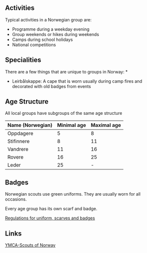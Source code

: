 ## Activities
Typical activities in a Norwegian group are:
 * Programme during a weekday evening
 * Group weekends or hikes during weekends
 * Camps during school holidays
 * National competitions

## Specialities
There are a few things that are unique to groups in Norway:
 * 
 * Leirbålskappe: A cape that is worn usually during camp fires and decorated with old badges from events
 
   
## Age Structure
All local groups have subgroups of the same age structure

Name (Norwegian) | Minimal age | Maximal age
---              | ---         | ---
Oppdagere        | 5           | 8
Stifinnere       | 8           | 11
Vandrere         | 11          | 16
Rovere           | 16          | 25
Leder            | 25          | \-

## Badges
Norwegian scouts use green uniforms. They are usually worn for all occasions.

Every age group has its own scarf and badge.
 
[Regulations for uniform, scarves and badges](https://kmspeider.no/getfile.php/1371789-1509527364/Materiell/Lederressurser/draktreglement2017.pdf)


## Links
[YMCA-Scouts of Norway](https://kmspeider.no/)